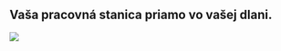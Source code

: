 ﻿

<div id="corps">

<h2>Vaša pracovná stanica priamo vo vašej dlani.</h2>

<img src="Images/earth.png" />

</div>


